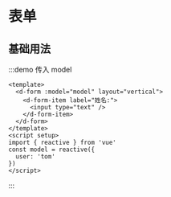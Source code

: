 # 表单

## 基础用法

:::demo 传入 model

```vue
<template>
  <d-form :model="model" layout="vertical">
    <d-form-item label="姓名:">
      <input type="text" />
    </d-form-item>
  </d-form>
</template>
<script setup>
import { reactive } from 'vue'
const model = reactive({
  user: 'tom'
})
</script>
```

:::

